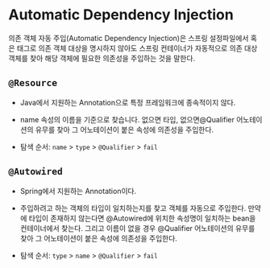 # Automatic Dependency Injection

의존 객체 자동 주입(Automatic Dependency Injection)은 스프링 설정파일에서 혹은 태그로 의존 객체 대상을 명시하지 않아도 스프링 컨테이너가 자동적으로 의존 대상 객체를 찾아 해당 객체에 필요한 의존성을 주입하는 것을 말한다.

## `@Resource`

- Java에서 지원하는 Annotation으로 특정 프레임워크에 종속적이지 않다.

- name 속성의 이름을 기준으로 찾습니다. 없으면 타입, 없으면@Qualifier 어노테이션의 유무를 찾아 그 어노테이션이 붙은 속성에 의존성을 주입한다.

- 탐색 순서: `name` > `type` > `@Qualifier` > `fail`

## `@Autowired`

- Spring에서 지원하는 Annotation이다.

- 주입하려고 하는 객체의 타입이 일치하는지를 찾고 객체를 자동으로 주입한다. 만약에 타입이 존재하지 않는다면 @Autowired에 위치한 속성명이 일치하는 bean을 컨테이너에서 찾는다. 그리고 이름이 없을 경우 @Qualifier 어노테이션의 유무를 찾아 그 어노테이션이 붙은 속성에 의존성을 주입한다.

- 탐색 순서: `type` > `name` > `@Qualifier` > `fail`
